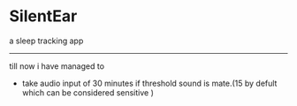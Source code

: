 <!-- @format -->

# SilentEar

a sleep tracking app

---

till now i have managed to

- take audio input of 30 minutes if threshold sound is mate.(15 by defult which can be considered sensitive )
